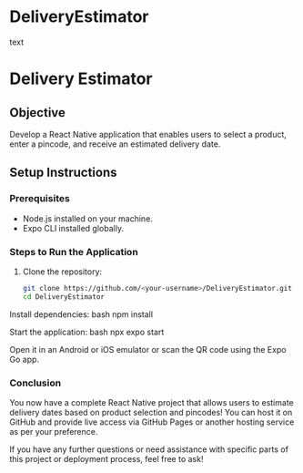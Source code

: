 # DeliveryEstimator

text
# Delivery Estimator

## Objective

Develop a React Native application that enables users to select a product, enter a pincode, and receive an estimated delivery date.

## Setup Instructions

### Prerequisites

- Node.js installed on your machine.
- Expo CLI installed globally.

### Steps to Run the Application

1. Clone the repository:

   ```bash
   git clone https://github.com/<your-username>/DeliveryEstimator.git
   cd DeliveryEstimator

Install dependencies:
bash
npm install

Start the application:
bash
npx expo start

Open it in an Android or iOS emulator or scan the QR code using the Expo Go app.


### Conclusion

You now have a complete React Native project that allows users to estimate delivery dates based on product selection and pincodes! You can host it on GitHub and provide live access via GitHub Pages or another hosting service as per your preference.

If you have any further questions or need assistance with specific parts of this project or deployment process, feel free to ask!
